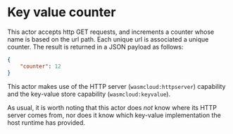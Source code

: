 # Key value counter

This actor accepts http GET requests, and 
increments a counter whose name is based on the url path.
Each unique url is associated a unique counter.
The result is returned in a JSON payload as follows:

```json
{
    "counter": 12
}
```

This actor makes use of the HTTP server (`wasmcloud:httpserver`) capability 
and the key-value store capability (`wasmcloud:keyvalue`). 

As usual, it is worth noting that this actor does _not_ know 
where its HTTP server comes from, nor does it know which 
key-value implementation the host runtime has provided.
